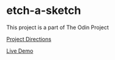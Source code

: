 # etch-a-sketch

This project is a part of The Odin Project

[Project Directions](https://www.theodinproject.com/lessons/foundations-etch-a-sketch)

[Live Demo](https://khenkel95.github.io/etch-a-sketch/)